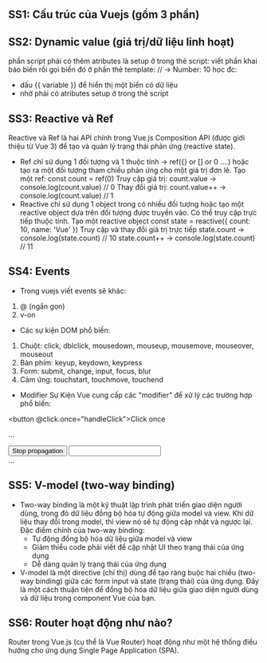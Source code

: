 ## SS1: Cấu trúc của Vuejs (gồm 3 phần)
<script>
    -> sẽ viết: logic code
</script>

<template>
    -> sẽ viết: component/tags HTML
</template>

<style>
    -> sẽ viết: css
</style>

## SS2: Dynamic value (giá trị/dữ liệu linh hoạt)
phần script phải có thêm atributes là setup ở trong thẻ script: <script setup> let num = 10; </script>
viết phần khai báo biến rồi gọi biến đó ở phần thẻ template: <template> Number: {{ num }} </template> // -> Number: 10
học đc: 
- dấu {{ variable }} để hiển thị một biến có dữ liệu
- nhớ phải có atributes setup ở trong thẻ script

## SS3: Reactive và Ref
Reactive và Ref là hai API chính trong Vue.js Composition API (được giới thiệu từ Vue 3) để tạo và quản lý trạng thái phản ứng (reactive state).
+ Ref chỉ sử dụng 1 đối tượng và 1 thuộc tính -> ref({} or [] or 0 ....) hoặc tạo ra một đối tượng tham chiếu phản ứng cho một giá trị đơn lẻ.
Tạo một ref:
const count = ref(0)
Truy cập giá trị:
count.value -> console.log(count.value) // 0
Thay đổi giá trị:
count.value++ -> console.log(count.value) // 1
+ Reactive chỉ sử dụng 1 object trong có nhiều đối tượng hoặc tạo một reactive object dựa trên đối tượng được truyền vào. Có thể truy cập trực tiếp thuộc tính.
Tạo một reactive object
const state = reactive({
  count: 10,
  name: 'Vue'
})
Truy cập và thay đổi giá trị trực tiếp
state.count -> console.log(state.count) // 10
state.count++ -> console.log(state.count) // 11

## SS4: Events
* Trong vuejs viết events sẽ khác: 
1. @ (ngắn gọn)
2. v-on 

* Các sự kiện DOM phổ biến:
1. Chuột: click, dblclick, mousedown, mouseup, mousemove, mouseover, mouseout
2. Bàn phím: keyup, keydown, keypress
3. Form: submit, change, input, focus, blur
4. Cảm ứng: touchstart, touchmove, touchend

* Modifier Sự Kiện
Vue cung cấp các "modifier" để xử lý các trường hợp phổ biến:
<!-- Chỉ kích hoạt một lần -->
<button @click.once="handleClick">Click once</button>
<!-- Ngăn hành vi mặc định -->
<form @submit.prevent="onSubmit">...</form>
<!-- Dừng lan truyền sự kiện -->
<button @click.stop="handleClick">Stop propagation</button>
<!-- Chỉ kích hoạt khi nhấn phím Enter -->
<input @keyup.enter="submit">
<!-- Kết hợp nhiều modifier -->
<form @submit.prevent.stop="onSubmit">...</form>

## SS5: V-model (two-way binding)
+ Two-way binding là một kỹ thuật lập trình phát triển giao diện người dùng, trong đó dữ liệu đồng bộ hóa tự động giữa model và view.
  Khi dữ liệu thay đổi trong model, thì view nó sẽ tự động cập nhật và ngược lại.
  Đặc điểm chính của two-way binding:
  - Tự động đồng bộ hóa dữ liệu giữa model và view
  - Giảm thiểu code phải viết để cập nhật UI theo trạng thái của ứng dụng
  - Dễ dàng quản lý trạng thái của ứng dụng
+ V-model là một directive (chỉ thị) dùng để tạo ràng buộc hai chiều (two-way binding) giữa các form input và state (trạng thái) của ứng dụng. Đây là một cách thuận tiện để đồng bộ hóa dữ liệu giữa giao diện người dùng và dữ liệu trong component Vue của bạn.

## SS6: Router hoạt động như nào?
Router trong Vue.js (cụ thể là Vue Router) hoạt động như một hệ thống điều hướng cho ứng dụng Single Page Application (SPA). 